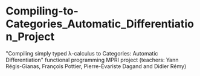 # Compiling-to-Categories_Automatic_Differentiation_Project

"Compiling simply typed λ-calculus to Categories: Automatic Differentiation" functional programming MPRI project (teachers: Yann Régis-Gianas, François Pottier, Pierre-Évariste Dagand and Didier Rémy)
